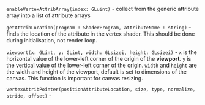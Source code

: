 `enableVertexAttribArray(index: GLuint)` - collect from the generic attribute array into a list of attribute arrays

`getAttribLocation(program : ShaderProgram, attributeName : string)` - finds the location of the attribute in the vertex shader. This should be done during initialisation, not render loop.

`viewport(x: GLint, y: GLint, width: GLsizei, height: GLsizei)` - `x` is the horizontal value of the lower-left corner of the origin of the **viewport**. `y` is the vertical value of the lower-left corner of the origin. `width` and `height` are the width and height of the viewport, default is set to dimensions of the canvas. This function is important for canvas resizing.

`vertexAttribPointer(positionAttributeLocation, size, type, normalize, stride, offset)` -
